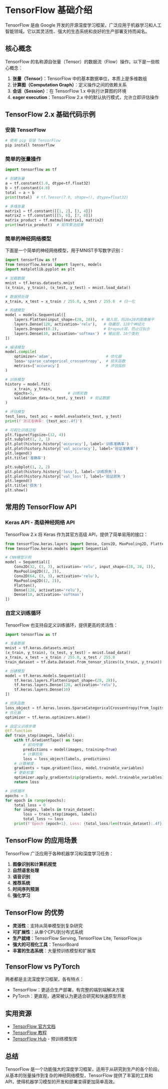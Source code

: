 # TensorFlow 基础介绍

TensorFlow 是由 Google 开发的开源深度学习框架，广泛应用于机器学习和人工智能领域。它以其灵活性、强大的生态系统和良好的生产部署支持而闻名。

## 核心概念

TensorFlow 的名称源自张量（Tensor）的数据流（Flow）操作。以下是一些核心概念：

1. **张量（Tensor）**：TensorFlow 中的基本数据单位，本质上是多维数组
2. **计算图（Computation Graph）**：定义操作之间的依赖关系
3. **会话（Session）**：在 TensorFlow 1.x 中执行计算图的环境
4. **eager execution**：TensorFlow 2.x 中的默认执行模式，允许立即评估操作

## TensorFlow 2.x 基础代码示例

### 安装 TensorFlow

```python
# 使用 pip 安装 TensorFlow
pip install tensorflow
```

### 简单的张量操作

```python
import tensorflow as tf

# 创建张量
a = tf.constant(3.0, dtype=tf.float32)
b = tf.constant(4.0)
total = a + b
print(total)  # tf.Tensor(7.0, shape=(), dtype=float32)

# 多维张量
matrix1 = tf.constant([[1, 2], [3, 4]])
matrix2 = tf.constant([[5, 6], [7, 8]])
matrix_product = tf.matmul(matrix1, matrix2)
print(matrix_product)  # 矩阵乘法结果
```

### 简单的神经网络模型

下面是一个简单的神经网络模型，用于MNIST手写数字识别：

```python
import tensorflow as tf
from tensorflow.keras import layers, models
import matplotlib.pyplot as plt

# 加载数据
mnist = tf.keras.datasets.mnist
(x_train, y_train), (x_test, y_test) = mnist.load_data()

# 数据预处理
x_train, x_test = x_train / 255.0, x_test / 255.0  # 归一化

# 构建模型
model = models.Sequential([
    layers.Flatten(input_shape=(28, 28)),  # 输入层，将28x28的图像展平
    layers.Dense(128, activation='relu'),   # 隐藏层，128个神经元
    layers.Dropout(0.2),                    # Dropout层，防止过拟合
    layers.Dense(10, activation='softmax')  # 输出层，10个类别
])

# 编译模型
model.compile(
    optimizer='adam',                        # 优化器
    loss='sparse_categorical_crossentropy',  # 损失函数
    metrics=['accuracy']                     # 评估指标
)

# 训练模型
history = model.fit(
    x_train, y_train,
    epochs=5,               # 训练轮数
    validation_data=(x_test, y_test)  # 验证数据
)

# 评估模型
test_loss, test_acc = model.evaluate(x_test, y_test)
print(f'测试准确率: {test_acc:.4f}')

# 可视化训练过程
plt.figure(figsize=(12, 4))
plt.subplot(1, 2, 1)
plt.plot(history.history['accuracy'], label='训练准确率')
plt.plot(history.history['val_accuracy'], label='验证准确率')
plt.legend()
plt.title('准确率')

plt.subplot(1, 2, 2)
plt.plot(history.history['loss'], label='训练损失')
plt.plot(history.history['val_loss'], label='验证损失')
plt.legend()
plt.title('损失')
plt.show()
```

## 常用的 TensorFlow API

### Keras API - 高级神经网络 API

TensorFlow 2.x 将 Keras 作为其官方高级 API，提供了简单易用的接口：

```python
from tensorflow.keras.layers import Dense, Conv2D, MaxPooling2D, Flatten
from tensorflow.keras.models import Sequential

# CNN模型示例
model = Sequential([
    Conv2D(32, (3, 3), activation='relu', input_shape=(28, 28, 1)),
    MaxPooling2D((2, 2)),
    Conv2D(64, (3, 3), activation='relu'),
    MaxPooling2D((2, 2)),
    Flatten(),
    Dense(128, activation='relu'),
    Dense(10, activation='softmax')
])
```

### 自定义训练循环

TensorFlow 也支持自定义训练循环，提供更高的灵活性：

```python
import tensorflow as tf

# 准备数据
mnist = tf.keras.datasets.mnist
(x_train, y_train), (x_test, y_test) = mnist.load_data()
x_train, x_test = x_train / 255.0, x_test / 255.0
train_dataset = tf.data.Dataset.from_tensor_slices((x_train, y_train)).batch(32)

# 创建模型
model = tf.keras.models.Sequential([
    tf.keras.layers.Flatten(input_shape=(28, 28)),
    tf.keras.layers.Dense(128, activation='relu'),
    tf.keras.layers.Dense(10)
])

# 损失函数
loss_object = tf.keras.losses.SparseCategoricalCrossentropy(from_logits=True)
# 优化器
optimizer = tf.keras.optimizers.Adam()

# 自定义训练步骤
@tf.function
def train_step(images, labels):
    with tf.GradientTape() as tape:
        # 前向传播
        predictions = model(images, training=True)
        # 计算损失
        loss = loss_object(labels, predictions)
    # 计算梯度
    gradients = tape.gradient(loss, model.trainable_variables)
    # 更新权重
    optimizer.apply_gradients(zip(gradients, model.trainable_variables))
    return loss

# 训练循环
epochs = 5
for epoch in range(epochs):
    total_loss = 0
    for images, labels in train_dataset:
        loss = train_step(images, labels)
        total_loss += loss
    print(f'Epoch {epoch+1}, Loss: {total_loss/len(train_dataset):.4f}')
```

## TensorFlow 的应用场景

TensorFlow 广泛应用于各种机器学习和深度学习任务：

1. **图像识别和计算机视觉**
2. **自然语言处理**
3. **语音识别**
4. **推荐系统**
5. **时间序列预测**
6. **强化学习**

## TensorFlow 的优势

- **灵活性**：支持从简单模型到复杂研究
- **可扩展性**：从单个CPU到分布式系统
- **生产就绪**：TensorFlow Serving, TensorFlow Lite, TensorFlow.js
- **强大的可视化工具**：TensorBoard
- **丰富的生态系统**：大量预训练模型和扩展库

## TensorFlow vs PyTorch

两者都是主流深度学习框架，各有特点：

- TensorFlow：更适合生产部署，有完整的端到端解决方案
- PyTorch：更直观，通常被认为更适合研究和快速原型开发

## 实用资源

- [TensorFlow 官方文档](https://www.tensorflow.org/guide)
- [TensorFlow 教程](https://www.tensorflow.org/tutorials)
- [TensorFlow Hub](https://tfhub.dev/) - 预训练模型库

## 总结

TensorFlow 是一个功能强大的深度学习框架，适用于从研究到生产的各个阶段。从基本的张量操作到复杂的神经网络模型，TensorFlow 提供了丰富的工具和 API，使得机器学习模型的开发和部署变得更加简单高效。